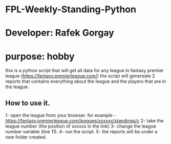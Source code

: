 # FPL-Weekly-Standing-Python
# Developer: Rafek Gorgay
# purpose: hobby

this is a python script that will get all data for any league in fantasy premier league (https://fantasy.premierleague.com/)
the script will genereate 2 reports that contains everything about the league and the players that are in the league.


How to use it.
---------------

1- open the league from your browser. for example - https://fantasy.premierleague.com/leagues/xxxxxx/standings/c
2- take the league number (the position of xxxxxx in the link)
3- change the league number variable (line 11).
4- run the script.
5- the reports will be under a new folder created.
